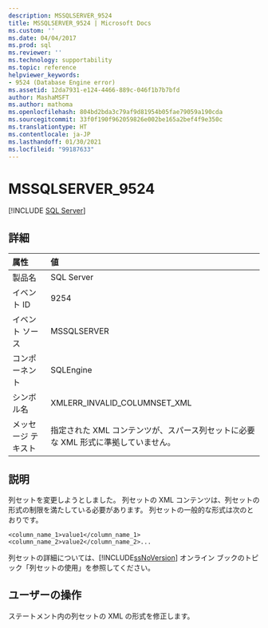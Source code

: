 ```yaml
---
description: MSSQLSERVER_9524
title: MSSQLSERVER_9524 | Microsoft Docs
ms.custom: ''
ms.date: 04/04/2017
ms.prod: sql
ms.reviewer: ''
ms.technology: supportability
ms.topic: reference
helpviewer_keywords:
- 9524 (Database Engine error)
ms.assetid: 12da7931-e124-4466-889c-046f1b7b7bfd
author: MashaMSFT
ms.author: mathoma
ms.openlocfilehash: 804bd2bda3c79af9d81954b05fae79059a190cda
ms.sourcegitcommit: 33f0f190f962059826e002be165a2bef4f9e350c
ms.translationtype: HT
ms.contentlocale: ja-JP
ms.lasthandoff: 01/30/2021
ms.locfileid: "99187633"
---
```

# <a name="mssqlserver_9524"></a>MSSQLSERVER_9524
 [!INCLUDE [SQL Server](../../includes/applies-to-version/sqlserver.md)]
  
## <a name="details"></a>詳細  
  
| 属性 | 値 |  
| :-------- | :---- |  
|製品名|SQL Server|  
|イベント ID|9254|  
|イベント ソース|MSSQLSERVER|  
|コンポーネント|SQLEngine|  
|シンボル名|XMLERR_INVALID_COLUMNSET_XML|  
|メッセージ テキスト|指定された XML コンテンツが、スパース列セットに必要な XML 形式に準拠していません。|  
  
## <a name="explanation"></a>説明  
列セットを変更しようとしました。 列セットの XML コンテンツは、列セットの形式の制限を満たしている必要があります。 列セットの一般的な形式は次のとおりです。  
  
`<column_name_1>value1</column_name_1><column_name_2>value2</column_name_2>...`  
  
列セットの詳細については、[!INCLUDE[ssNoVersion](../../includes/ssnoversion-md.md)] オンライン ブックのトピック「列セットの使用」を参照してください。  
  
## <a name="user-action"></a>ユーザーの操作  
ステートメント内の列セットの XML の形式を修正します。  
  
